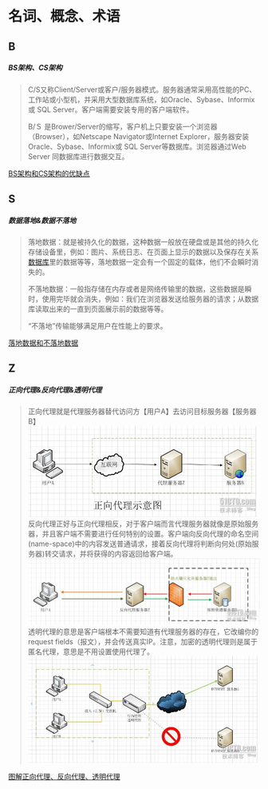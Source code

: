 # 名词、概念、术语

## B
##### BS架构、CS架构
>C/S又称Client/Server或客户/服务器模式。服务器通常采用高性能的PC、工作站或小型机，并采用大型数据库系统，如Oracle、Sybase、Informix或 SQL Server。客户端需要安装专用的客户端软件。
>
>B/Ｓ 是Brower/Server的缩写，客户机上只要安装一个浏览器（Browser），如Netscape Navigator或Internet Explorer，服务器安装Oracle、Sybase、Informix或 SQL Server等数据库。浏览器通过Web Server 同数据库进行数据交互。

[BS架构和CS架构的优缺点](http://blog.csdn.net/fightfaith/article/details/50392301)


## S

##### 数据落地&数据不落地

> 落地数据：就是被持久化的数据，这种数据一般放在硬盘或是其他的持久化存储设备里，例如：图片、系统日志、在页面上显示的数据以及保存在关系[数据库](http://lib.csdn.net/base/mysql)里的数据等等，落地数据一定会有一个固定的载体，他们不会瞬时消失的。
>
> 不落地数据：一般指存储在内存或者是网络传输里的数据，这些数据是瞬时，使用完毕就会消失，例如：我们在浏览器发送给服务器的请求；从数据库读取出来的一直到页面展示前的数据等等。
>
> “不落地”传输能够满足用户在性能上的要求。

[落地数据和不落地数据](http://blog.csdn.net/youngerchen/article/details/8122359)

## Z
##### 正向代理&反向代理&透明代理

>正向代理就是代理服务器替代访问方【用户A】去访问目标服务器【服务器B】
>![](assets/markdown-img-paste-20170807145620531.png)
>反向代理正好与正向代理相反，对于客户端而言代理服务器就像是原始服务器，并且客户端不需要进行任何特别的设置。客户端向反向代理的命名空间(name-space)中的内容发送普通请求，接着反向代理将判断向何处(原始服务器)转交请求，并将获得的内容返回给客户端。
>![](assets/markdown-img-paste-20170807145653717.png)
>透明代理的意思是客户端根本不需要知道有代理服务器的存在，它改编你的request fields（报文），并会传送真实IP。注意，加密的透明代理则是属于匿名代理，意思是不用设置使用代理了。
>![](assets/markdown-img-paste-20170807145748772.png)

[图解正向代理、反向代理、透明代理](http://z00w00.blog.51cto.com/515114/1031287)
